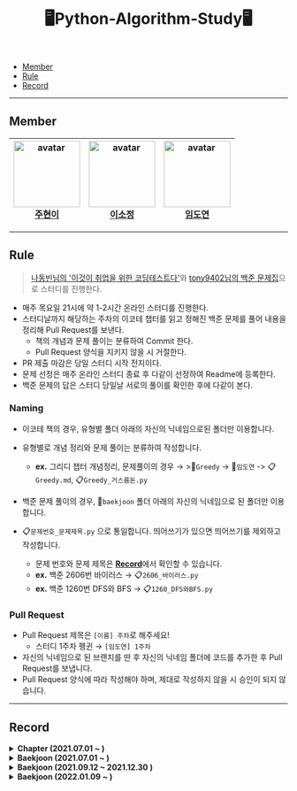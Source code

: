 <div align="center">
  <h1>🖥Python-Algorithm-Study🖥</h1>
</div>
<br/>

- [Member](#Member)
- [Rule](#Rule)
- [Record](#Record)

---

## Member
| <img src='https://avatars.githubusercontent.com/u/65571623?v=4' width='120px' height='120px' alt='avatar'/><br/><b>[주현이](https://github.com/hyeoneedyou)</b> |  <img src='https://avatars.githubusercontent.com/u/65484500?v=4' width='120px' height='120px' alt='avatar'/><br/><b>[이소정](https://github.com/SJLEE316)</b>  | <img src='https://avatars.githubusercontent.com/u/64943924?s=400&u=c942756749548183517e687c128c3f7c650bbf1d&v=4' width='120px' height='120px' alt='avatar'/><br/><b>[임도연](https://github.com/dddooo9)</b> |
| :--------------------------------------------------------------------------------------------------------------------------------------------------------------------------------------------------------: | :--------------------------------------------------------------------------------------------------------------------------------------------------------: | :-----------------------------------------------------------------------------------------------------------------------------------------------------------------------------------------------------: |
---

## Rule

> [나동빈님의 '이것이 취업을 위한 코딩테스트다'](https://github.com/ndb796/python-for-coding-test)와 [tony9402님의 백준 문제집](https://github.com/tony9402/baekjoon)으로 스터디를 진행한다.

- 매주 목요일 21시에 약 1-2시간 온라인 스터디를 진행한다.
- 스터디날까지 해당하는 주차의 이코테 챕터를 읽고 정해진 백준 문제를 풀어 내용을 정리해 Pull Request를 보낸다.
  - 책의 개념과 문제 풀이는 분류하여 Commit 한다.
  - Pull Request 양식을 지키지 않을 시 거절한다.
- PR 제출 마감은 당일 스터디 시작 전지이다.
- 문제 선정은 매주 온라인 스터디 종료 후 다같이 선정하여 Readme에 등록한다.
- 백준 문제의 답은 스터디 당일날 서로의 풀이를 확인한 후에 다같이 본다.

### Naming

- 이코테 책의 경우, 유형별 폴더 아래의 자신의 닉네임으로된 폴더만 이용합니다.
- 유형별로 개념 정리와 문제 풀이는 분류하여 작성합니다.
  - **ex.** 그리디 챕터 개념정리, 문제풀이의 경우 → >📁`Greedy` -> 📁`임도연` -> 📋`Greedy.md`, 📋`Greedy_거스름돈.py`

- 백준 문제 풀이의 경우, 📁`baekjoon` 폴더 아래의 자신의 닉네임으로 된 폴더만 이용합니다.
- 📋`문제번호_문제제목.py` 으로 통일합니다. 띄어쓰기가 있으면 띄어쓰기를 제외하고 작성합니다.
  - 문제 번호와 문제 제목은 <strong>[Record](#Record)</strong>에서 확인할 수 있습니다.
  - **ex.** 백준 2606번 바이러스 → 📋`2606_바이러스.py`
  - **ex.** 백준 1260번 DFS와 BFS → 📋`1260_DFS와BFS.py`

### Pull Request

- Pull Request 제목은 `[이름] 주차`로 해주세요!
  - 스터디 1주차 펭귄 → `[임도연] 1주차`
- 자신의 닉네임으로 된 브랜치를 딴 후 자신의 닉네임 폴더에 코드를 추가한 후 Pull Request를 보냅니다.
- Pull Request 양식에 따라 작성해야 하며, 제대로 작성하지 않을 시 승인이 되지 않습니다.

---

## Record
<details markdown="1">
<summary><strong>Chapter (2021.07.01 ~ )</strong></summary>

<br/>

| 주차 | 유형 | 챕터명 |
| :--: | :--: | :--: |
| 1주차 | Greedy & Implementation | 그리디 & 구현 |
| 2주차 | DFS & BFS | DFS/BFS |
| 3주차 | Sorting | 정렬 |
| 4주차 | Binary Search | 이진 탐색 |
| 5주차 | Dynamic Programming | 다이나믹 프로그래밍 |
| 6주차 | Shortest Path | 최단 경로 |
| 7주차 | Graph | 그래프 이론 |
</details>


<details markdown="1">
<summary><strong>Baekjoon (2021.07.01 ~ )</strong></summary>

<br/>

| 주차 | 유형 |                                 문제 번호                                 |                                           문제 이름                                           |                                       난이도                                       |
| :--: | :--: | :-----------------------------------------------------------------------: | :-------------------------------------------------------------------------------------------: | :--------------------------------------------------------------------------------: |
| 1주차 | Greedy | <a href="https://www.acmicpc.net/problem/14916" target="_blank">14916</a> | <a href="https://www.acmicpc.net/problem/14916" target="_blank">거스름돈</a> | <img height="25px" width="25px" src="https://static.solved.ac/tier_small/6.svg"/> |
| 1주차 | Greedy | <a href="https://www.acmicpc.net/problem/1343" target="_blank">1343</a> | <a href="https://www.acmicpc.net/problem/1343" target="_blank">폴리오미노</a> | <img height="25px" width="25px" src="https://static.solved.ac/tier_small/6.svg"/> |
| 1주차 | Implementation | <a href="https://www.acmicpc.net/problem/2753" target="_blank">2753</a> | <a href="https://www.acmicpc.net/problem/2753" target="_blank">윤년</a> | <img height="25px" width="25px" src="https://static.solved.ac/tier_small/2.svg"/> |
| 1주차 | Implementation | <a href="https://www.acmicpc.net/problem/1913" target="_blank">1913</a> | <a href="https://www.acmicpc.net/problem/1913" target="_blank">달팽이</a> | <img height="25px" width="25px" src="https://static.solved.ac/tier_small/6.svg"/>
| 2주차 |  DFS&BFS  | <a href="https://www.acmicpc.net/problem/2606" target="_blank">2606</a> | <a href="https://www.acmicpc.net/problem/2606" target="_blank">바이러스</a> | <img height="25px" width="25px" src="https://static.solved.ac/tier_small/8.svg"/> | <a href="./../solution/graph_traversal/2606">바로가기</a> |
| 2주차 |  DFS&BFS  | <a href="https://www.acmicpc.net/problem/1260" target="_blank">1260</a> | <a href="https://www.acmicpc.net/problem/1260" target="_blank">DFS와 BFS</a> | <img height="25px" width="25px" src="https://static.solved.ac/tier_small/9.svg"/> | <a href="./../solution/graph_traversal/1260">바로가기</a> |
| 2주차 |  DFS&BFS  | <a href="https://www.acmicpc.net/problem/11725" target="_blank">11725</a> | <a href="https://www.acmicpc.net/problem/11725" target="_blank">트리의 부모 찾기</a> | <img height="25px" width="25px" src="https://static.solved.ac/tier_small/9.svg"/> | <a href="./../solution/graph_traversal/11725">바로가기</a> |
| 3주차 |  Sorting   | <a href="https://www.acmicpc.net/problem/11399" target="_blank">2606</a> | <a href="https://www.acmicpc.net/problem/11399" target="_blank">ATM</a> | <img height="25px" width="25px" src="https://static.solved.ac/tier_small/8.svg"/> | <a href="./../solution/graph_traversal/2606">바로가기</a> |
| 3주차 |  Sorting  | <a href="https://www.acmicpc.net/problem/1931" target="_blank">1260</a> | <a href="https://www.acmicpc.net/problem/1931" target="_blank">회의실 배정</a> | <img height="25px" width="25px" src="https://static.solved.ac/tier_small/9.svg"/> | <a href="./../solution/graph_traversal/1260">바로가기</a> |
| 3주차 |  Sorting  | <a href="https://www.acmicpc.net/problem/1026" target="_blank">11725</a> | <a href="https://www.acmicpc.net/problem/1026" target="_blank">보물</a> | <img height="25px" width="25px" src="https://static.solved.ac/tier_small/7.svg"/> | <a href="./../solution/graph_traversal/11725">바로가기</a> |
| 4주차|  Binary Search  | <a href="https://www.acmicpc.net/problem/2417" target="_blank">2417</a> | <a href="https://www.acmicpc.net/problem/2417" target="_blank">정수 제곱근</a> | <img height="25px" width="25px" src="https://static.solved.ac/tier_small/6.svg"/> | <a href="./../solution/binary_search/2417">바로가기</a> |
| 4주차 |  Binary Search  | <a href="https://www.acmicpc.net/problem/10815" target="_blank">10815</a> | <a href="https://www.acmicpc.net/problem/10815" target="_blank">숫자 카드</a> | <img height="25px" width="25px" src="https://static.solved.ac/tier_small/7.svg"/> | <a href="./../solution/binary_search/10815">바로가기</a> |
| 4주차 |  Binary Search  | <a href="https://www.acmicpc.net/problem/2805" target="_blank">2805</a> | <a href="https://www.acmicpc.net/problem/2805" target="_blank">나무 자르기</a> | <img height="25px" width="25px" src="https://static.solved.ac/tier_small/8.svg"/> | <a href="./../solution/binary_search/2805">바로가기</a> |
| 5주차 |  Dynamic Programming  | <a href="https://www.acmicpc.net/problem/2839" target="_blank">2839</a> | <a href="https://www.acmicpc.net/problem/2839" target="_blank">설탕 배달</a> | <img height="25px" width="25px" src="https://static.solved.ac/tier_small/5.svg"/> | <a href="./../solution/dynamic_programming_1/2839">바로가기</a> |
| 5주차 |  Dynamic Programming  | <a href="https://www.acmicpc.net/problem/17626" target="_blank">17626</a> | <a href="https://www.acmicpc.net/problem/17626" target="_blank">Four Squares</a> | <img height="25px" width="25px" src="https://static.solved.ac/tier_small/6.svg"/> | <a href="./../solution/dynamic_programming_1/17626">바로가기</a> |
| 5주차 |  Dynamic Programming  | <a href="https://www.acmicpc.net/problem/11727" target="_blank">11727</a> | <a href="https://www.acmicpc.net/problem/11727" target="_blank">2×n 타일링 2</a> | <img height="25px" width="25px" src="https://static.solved.ac/tier_small/8.svg"/> | <a href="./../solution/dynamic_programming_1/11727">바로가기</a> |
| 6주차 |  Shortest Path  | <a href="https://www.acmicpc.net/problem/18352" target="_blank">18352</a> | <a href="https://www.acmicpc.net/problem/18352" target="_blank">특정 거리의 도시 찾기</a> | <img height="25px" width="25px" src="https://static.solved.ac/tier_small/9.svg"/> |                      |
| 6주차 |  Shortest Path  | <a href="https://www.acmicpc.net/problem/11403" target="_blank">11403</a> | <a href="https://www.acmicpc.net/problem/11403" target="_blank">경로 찾기</a> | <img height="25px" width="25px" src="https://static.solved.ac/tier_small/10.svg"/> |                      |
| 6주차 |  Shortest Path  | <a href="https://www.acmicpc.net/problem/2224" target="_blank">2224</a> | <a href="https://www.acmicpc.net/problem/2224" target="_blank">명제 증명</a> | <img height="25px" width="25px" src="https://static.solved.ac/tier_small/10.svg"/> |                      |
</details>

<details markdown="1">
<summary><strong>Baekjoon (2021.09.12 ~ 2021.12.30 )</strong></summary>

<br/>

| 날짜 | 난이도 | 번호 | 문제 이름 |
| :--: |:------:|:----:|:---------:|
| 9/12 | <img height="25px" width="25px" src="https://static.solved.ac/tier_small/9.svg"/> | [1965](https://www.acmicpc.net/problem/1965) | [상자넣기](https://www.acmicpc.net/problem/1965) |
| 9/16 | <img height="25px" width="25px" src="https://static.solved.ac/tier_small/9.svg"/> | [2504](https://www.acmicpc.net/problem/2504) | [괄호의 값](https://www.acmicpc.net/problem/2504) |
| 9/19 | <img height="25px" width="25px" src="https://static.solved.ac/tier_small/9.svg"/> | [21318](https://www.acmicpc.net/problem/21318) | [피아노 체조](https://www.acmicpc.net/problem/21318) |
| 9/23 | <img height="25px" width="25px" src="https://static.solved.ac/tier_small/9.svg"/> | [1890](https://www.acmicpc.net/problem/1890) | [점프](https://www.acmicpc.net/problem/1890) |
| 9/26 | <img height="25px" width="25px" src="https://static.solved.ac/tier_small/9.svg"/> | [1660](https://www.acmicpc.net/problem/1660) | [캡틴 이다솜](https://www.acmicpc.net/problem/1660) |
| 9/30 | <img height="25px" width="25px" src="https://static.solved.ac/tier_small/9.svg"/> | [11060](https://www.acmicpc.net/problem/1660) | [점프 점프](https://www.acmicpc.net/problem/11060) |
| 10/3 | <img height="25px" width="25px" src="https://static.solved.ac/tier_small/10.svg"/> | [2178](https://www.acmicpc.net/problem/2178) | [미로 탐색](https://www.acmicpc.net/problem/2178) |
| 10/10 | <img height="25px" width="25px" src="https://static.solved.ac/tier_small/9.svg"/> | [11724](https://www.acmicpc.net/problem/11724) | [연결 ](https://www.acmicpc.net/problem/11724) |
| 10/14 | <img height="25px" width="25px" src="https://static.solved.ac/tier_small/10.svg"/> | [1697](https://www.acmicpc.net/problem/1697) | [숨바꼭질](https://www.acmicpc.net/problem/1697) |
| 11/7 | <img height="25px" width="25px" src="https://static.solved.ac/tier_small/8.svg"/> | [9467](https://www.acmicpc.net/problem/9461) | [파도반 수열](https://www.acmicpc.net/problem/9461) |
| 11/11 | <img height="25px" width="25px" src="https://static.solved.ac/tier_small/10.svg"/> | [1058](https://www.acmicpc.net/problem/1058) | [친구](https://www.acmicpc.net/problem/1058) |
| 11/14 | <img height="25px" width="25px" src="https://static.solved.ac/tier_small/11.svg"/> | [2467](https://www.acmicpc.net/problem/2467) | [용액](https://www.acmicpc.net/problem/2467) |
| 12/12 | <img height="25px" width="25px" src="https://static.solved.ac/tier_small/10.svg"/> | [19539](https://www.acmicpc.net/problem/19539) | [사과나무](https://www.acmicpc.net/problem/19539) |
| 12/16 | <img height="25px" width="25px" src="https://static.solved.ac/tier_small/8.svg"/> | [1072](https://www.acmicpc.net/problem/1072) | [게임](https://www.acmicpc.net/problem/1072) |
| 12/19 | <img height="25px" width="25px" src="https://static.solved.ac/tier_small/10.svg"/> | [12919](https://www.acmicpc.net/problem/12919) | [A와 B 2](https://www.acmicpc.net/problem/12919) |
| 12/23 | <img height="25px" width="25px" src="https://static.solved.ac/tier_small/10.svg"/> | [20922](https://www.acmicpc.net/problem/20922) | [겹치는 건 싫어](https://www.acmicpc.net/problem/20922) |
| 12/26 | <img height="25px" width="25px" src="https://static.solved.ac/tier_small/10.svg"/> | [1946](https://www.acmicpc.net/problem/1946) | [신입사원](https://www.acmicpc.net/problem/1946) |
| 12/30 | <img height="25px" width="25px" src="https://static.solved.ac/tier_small/10.svg"/> | [17609](https://www.acmicpc.net/problem/17609) | [회문](https://www.acmicpc.net/problem/17609) |
</details>


<details markdown="1">
<summary><strong>Baekjoon (2022.01.09 ~ )</strong></summary>

<br/>

| 날짜 | 난이도 | 번호 | 문제 이름 |
| :--: |:------:|:----:|:---------:|
| 1/9 | <img height="25px" width="25px" src="https://static.solved.ac/tier_small/6.svg"/> | [7568](https://www.acmicpc.net/problem/7568) | [덩치](https://www.acmicpc.net/problem/7568) |
| 1/16 | <img height="25px" width="25px" src="https://static.solved.ac/tier_small/9.svg"/> | [1012](https://www.acmicpc.net/problem/1012) | [유기농 배추](https://www.acmicpc.net/problem/1012) |
| 1/19 | <img height="25px" width="25px" src="https://static.solved.ac/tier_small/12.svg"/> | [11562](https://www.acmicpc.net/problem/11562) | [백양로 브레이크](https://www.acmicpc.net/problem/11562) |
| 1/27 | <img height="25px" width="25px" src="https://static.solved.ac/tier_small/10.svg"/> | [2343](https://www.acmicpc.net/problem/2343) | [기타 레슨](https://www.acmicpc.net/problem/2343) |
| 1/30 | <img height="25px" width="25px" src="https://static.solved.ac/tier_small/10.svg"/> | [9205](https://www.acmicpc.net/problem/9205) | [맥주 마시면서 걸어가기](https://www.acmicpc.net/problem/9205) |
| 2/3 | <img height="25px" width="25px" src="https://static.solved.ac/tier_small/9.svg"/> | [6236](https://www.acmicpc.net/problem/6236) | [용돈 관리](https://www.acmicpc.net/problem/6236) |
| 2/6 | <img height="25px" width="25px" src="https://static.solved.ac/tier_small/9.svg"/> | [2304](https://www.acmicpc.net/problem/2304) | [창고 다각형](https://www.acmicpc.net/problem/2304) |
| 2/10 | <img height="25px" width="25px" src="https://static.solved.ac/tier_small/9.svg"/> | [3184](https://www.acmicpc.net/problem/3184) | [양](https://www.acmicpc.net/problem/3184) |
| 2/21 | <img height="25px" width="25px" src="https://static.solved.ac/tier_small/10.svg"/> | [9465](https://www.acmicpc.net/problem/9465) | [스티커](https://www.acmicpc.net/problem/9465) |
| 3/10 | <img height="25px" width="25px" src="https://static.solved.ac/tier_small/10.svg"/> | [10844](https://www.acmicpc.net/problem/10844) | [쉬운 계단 수](https://www.acmicpc.net/problem/10844) |
| 4/14 | <img height="25px" width="25px" src="https://static.solved.ac/tier_small/9.svg"/> | [15990](https://www.acmicpc.net/problem/15990) | [1, 2, 3 더하기 5](https://www.acmicpc.net/problem/15990) |
| 4/21 | <img height="25px" width="25px" src="https://static.solved.ac/tier_small/8.svg"/> | [14501](https://www.acmicpc.net/problem/14501) | [퇴사](https://www.acmicpc.net/problem/14501) |
| 4/24 | <img height="25px" width="25px" src="https://static.solved.ac/tier_small/11.svg"/> | [21608](https://www.acmicpc.net/problem/21608) | [상어 초등학교](https://www.acmicpc.net/problem/21608) |
| 5/12 | <img height="25px" width="25px" src="https://static.solved.ac/tier_small/9.svg"/> | [1780](https://www.acmicpc.net/problem/1780) | [종이의 개수](https://www.acmicpc.net/problem/1780) |
| 5/15 | <img height="25px" width="25px" src="https://static.solved.ac/tier_small/11.svg"/> | [14503](https://www.acmicpc.net/problem/14503) | [로봇 청소기](https://www.acmicpc.net/problem/14503) |
| 5/26 | <img height="25px" width="25px" src="https://static.solved.ac/tier_small/12.svg"/> | [2056](https://www.acmicpc.net/problem/2056) | [작업](https://www.acmicpc.net/problem/2056) |
| 6/6 | <img height="25px" width="25px" src="https://static.solved.ac/tier_small/12.svg"/> | [15685](https://www.acmicpc.net/problem/15685) | [드래곤커브](https://www.acmicpc.net/problem/15685) |
| 6/12 | <img height="25px" width="25px" src="https://static.solved.ac/tier_small/11.svg"/> | [10026](https://www.acmicpc.net/problem/10026) | [적록색약](https://www.acmicpc.net/problem/10026) |
---
